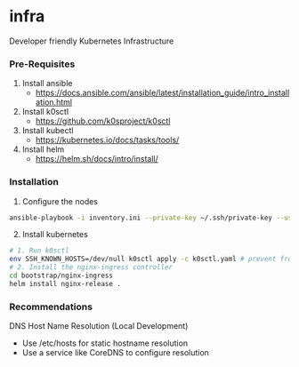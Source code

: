 # infra
Developer friendly Kubernetes Infrastructure

### Pre-Requisites
1. Install ansible 
    - https://docs.ansible.com/ansible/latest/installation_guide/intro_installation.html
1. Install k0sctl 
    - https://github.com/k0sproject/k0sctl
1. Install kubectl 
    - https://kubernetes.io/docs/tasks/tools/
1. Install helm 
    - https://helm.sh/docs/intro/install/

### Installation
1. Configure the nodes
```bash
ansible-playbook -i inventory.ini --private-key ~/.ssh/private-key --user $REMOTE_USER -K playbook.yml
```
2. Install kubernetes
```bash
# 1. Run k0sctl
env SSH_KNOWN_HOSTS=/dev/null k0sctl apply -c k0sctl.yaml # prevent from known_hosts conflicting
# 2. Install the nginx-ingress controller
cd bootstrap/nginx-ingress
helm install nginx-release . 
```

### Recommendations
DNS Host Name Resolution (Local Development)
- Use /etc/hosts for static hostname resolution
- Use a service like CoreDNS to configure resolution